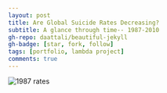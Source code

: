 ```yaml
---
layout: post
title: Are Global Suicide Rates Decreasing?
subtitle: A glance through time-- 1987-2010
gh-repo: daattali/beautiful-jekyll
gh-badge: [star, fork, follow]
tags: [portfolio, lambda project]
comments: true
---
```


![1987 rates](rates1987.jpg)
